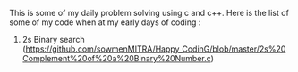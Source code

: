 This is some of my daily problem solving using c and c++.
Here is the list of some of my code when at my early days of coding : 
1) 2s Binary search (https://github.com/sowmenMITRA/Happy_CodinG/blob/master/2s%20Complement%20of%20a%20Binary%20Number.c)

